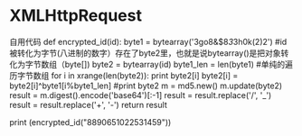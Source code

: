 # XMLHttpRequest
自用代码
def encrypted_id(id):
    byte1 = bytearray('3go8&$8*3*3h0k(2)2')
    #id被转化为字节(八进制的数字）存在了byte2里，也就是说bytearray()是把对象转化为字节数组（byte[])
    byte2 = bytearray(id)
    byte1_len = len(byte1)
    #单纯的遍历字节数组
    for i in xrange(len(byte2)):
    	print byte2[i]
        byte2[i] = byte2[i]^byte1[i%byte1_len]
    #print byte2
    m = md5.new()
    m.update(byte2)
    result = m.digest().encode('base64')[:-1]
    result = result.replace('/', '_')
    result = result.replace('+', '-')
    return result


print (encrypted_id("8890651022531459"))
